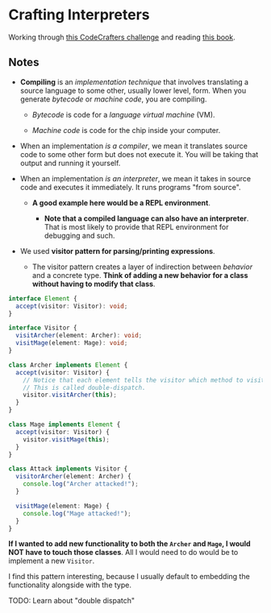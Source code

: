 # Crafting Interpreters

Working through [this CodeCrafters challenge](https://app.codecrafters.io/courses/interpreter) and reading [this book](https://craftinginterpreters.com/).

## Notes

- **Compiling** is an _implementation technique_ that involves translating a source language to some other, usually lower level, form. When you generate _bytecode_ or _machine code_, you are compiling.

  - _Bytecode_ is code for a _language virtual machine_ (VM).

  - _Machine code_ is code for the chip inside your computer.

- When an implementation _is a compiler_, we mean it translates source code to some other form but does not execute it. You will be taking that output and running it yourself.

- When an implementation _is an interpreter_, we mean it takes in source code and executes it immediately. It runs programs "from source".

  - **A good example here would be a REPL environment**.

    - **Note that a compiled language can also have an interpreter**. That is most likely to provide that REPL environment for debugging and such.

- We used **visitor pattern for parsing/printing expressions**.

  - The visitor pattern creates a layer of indirection between _behavior_ and a concrete type. **Think of adding a new behavior for a class without having to modify that class**.

```ts
interface Element {
  accept(visitor: Visitor): void;
}

interface Visitor {
  visitArcher(element: Archer): void;
  visitMage(element: Mage): void;
}

class Archer implements Element {
  accept(visitor: Visitor) {
    // Notice that each element tells the visitor which method to visit.
    // This is called double-dispatch.
    visitor.visitArcher(this);
  }
}

class Mage implements Element {
  accept(visitor: Visitor) {
    visitor.visitMage(this);
  }
}

class Attack implements Visitor {
  visitorArcher(element: Archer) {
    console.log("Archer attacked!");
  }

  visitMage(element: Mage) {
    console.log("Mage attacked!");
  }
}
```

**If I wanted to add new functionality to both the `Archer` and `Mage`, I would NOT have to touch those classes**. All I would need to do would be to implement a new `Visitor`.

I find this pattern interesting, because I usually default to embedding the functionality alongside with the type.

TODO: Learn about "double dispatch"
